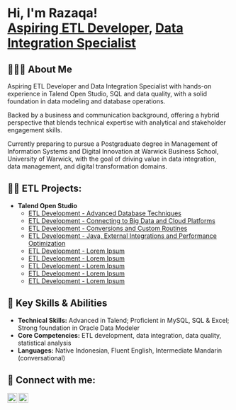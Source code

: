 <h1>Hi, I'm Razaqa! <br/><a href="https://github.com/razaqasubagyo">Aspiring ETL Developer</a>, <a href="https://www.linkedin.com/in/razaqasubagyo">Data Integration Specialist</a></h1>

<h2>🙋🏻‍♂️ About Me</h2>
<p>Aspiring ETL Developer and Data Integration Specialist with hands-on experience in Talend Open Studio, SQL and data quality, with a solid foundation in data modeling and database operations.</p>

<p>Backed by a business and communication background, offering a hybrid perspective that blends technical expertise with analytical and stakeholder engagement skills.</p>

<p>Currently preparing to pursue a Postgraduate degree in Management of Information Systems and Digital Innovation at Warwick Business School, University of Warwick, with the goal of driving value in data integration, data management, and digital transformation domains.</p>

<h2>👨‍💻 ETL Projects:</h2>

- <b>Talend Open Studio</b>
  - [ETL Development - Advanced Database Techniques](https://github.com/razaqasubagyo/ETLDevelopmentAdvancedDatabaseTechniques)
  - [ETL Development - Connecting to Big Data and Cloud Platforms](https://github.com/razaqasubagyo/ETLDevelopmentConnectingToBigDataAndCloudPlatforms)
  - [ETL Development - Conversions and Custom Routines](https://github.com/razaqasubagyo/ETLDevelopmentConversionsAndCustomRoutines)
  - [ETL Development - Java, External Integrations and Performance Optimization](https://github.com/razaqasubagyo/ETLDevelopmentJavaExternalIntegrationsAndPerformanceOptimization)
  - [ETL Development - Lorem Ipsum](https://github.com/joshmadakor1/Algorithms-Practice)
  - [ETL Development - Lorem Ipsum](https://github.com/joshmadakor1/Algorithms-Practice)
  - [ETL Development - Lorem Ipsum](https://github.com/joshmadakor1/Algorithms-Practice)
  - [ETL Development - Lorem Ipsum](https://github.com/joshmadakor1/Algorithms-Practice)
  - [ETL Development - Lorem Ipsum](https://github.com/joshmadakor1/Algorithms-Practice)

<h2>🔑 Key Skills & Abilities</h2>
<ul>
  <li><strong>Technical Skills:</strong> Advanced in Talend; Proficient in MySQL, SQL & Excel; Strong foundation in Oracle Data Modeler</li>
  <li><strong>Core Competencies:</strong> ETL development, data integration, data quality, statistical analysis</li>
  <li><strong>Languages:</strong> Native Indonesian, Fluent English, Intermediate Mandarin (conversational)</li>
</ul>

<h2> 🤳 Connect with me:</h2>

[<img align="left" alt="JoshMadakor | LinkedIn" width="22px" src="https://cdn.jsdelivr.net/npm/simple-icons@v3/icons/linkedin.svg" />][linkedin]
[<img align="left" alt="JoshMadakor | Instagram" width="22px" src="https://cdn.jsdelivr.net/npm/simple-icons@v3/icons/instagram.svg" />][instagram]

[instagram]: https://www.instagram.com/razaqasubagyo_/
[linkedin]: https://linkedin.com/in/razaqasubagyo

<!--
**joshmadakor1/joshmadakor1** is a ✨ _special_ ✨ repository because its `README.md` (this file) appears on your GitHub profile.

Here are some ideas to get you started:

- 🔭 I’m currently working on ...
- 🌱 I’m currently learning ...
- 👯 I’m looking to collaborate on ...
- 🤔 I’m looking for help with ...
- 💬 Ask me about ...
- 📫 How to reach me: ...
- 😄 Pronouns: ...
- ⚡ Fun fact: ...
-->
